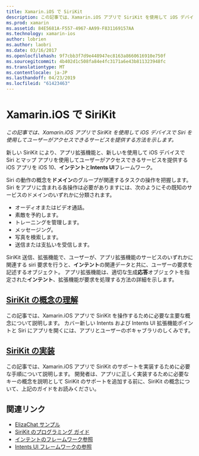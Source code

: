 ```yaml
---
title: Xamarin.iOS で SiriKit
description: この記事では、Xamarin.iOS アプリで SiriKit を使用して iOS デバイスで Siri を使用してユーザーがアクセスできるサービスを提供する方法を示します。
ms.prod: xamarin
ms.assetid: 84E5681A-F557-4967-AA99-F831169157AA
ms.technology: xamarin-ios
author: lobrien
ms.author: laobri
ms.date: 03/16/2017
ms.openlocfilehash: 9f7cbb3f7d9e448947ec8163a8660616910e750f
ms.sourcegitcommit: 4b402d1c508fa84e4fc3171a6e43b811323948fc
ms.translationtype: MT
ms.contentlocale: ja-JP
ms.lasthandoff: 04/23/2019
ms.locfileid: "61423463"
---
```

# <a name="sirikit-in-xamarinios"></a>Xamarin.iOS で SiriKit

_この記事では、Xamarin.iOS アプリで SiriKit を使用して iOS デバイスで Siri を使用してユーザーがアクセスできるサービスを提供する方法を示します。_

新しい SiriKit により、アプリ拡張機能と、新しいを使用して iOS デバイスで Siri とマップ アプリを使用してユーザーがアクセスできるサービスを提供する iOS アプリを iOS 10、**インテント**と**Intents UI**フレームワーク。

Siri の動作の概念を**ドメイン**のグループが関連するタスクの操作を把握します。 Siri をアプリに含まれる各操作は必要がありますには、次のようにその既知のサービスのドメインのいずれかに分類されます。

- オーディオまたはビデオ通話。
- 素敵を予約します。
- トレーニングを管理します。
- メッセージング。
- 写真を検索します。
- 送信または支払いを受信します。

SiriKit 送信、拡張機能で、ユーザーが、アプリ拡張機能のサービスのいずれかに関連する siri 要求を行うと、**インテント**の関連データと共に、ユーザーの要求を記述するオブジェクト。 アプリ拡張機能は、適切な生成**応答**オブジェクトを指定された**インテント**、拡張機能が要求を処理する方法の詳細を示します。

## <a name="understanding-sirikit-conceptsiosplatformsirikitunderstanding-sirikitmd"></a>[SiriKit の概念の理解](~/ios/platform/sirikit/understanding-sirikit.md)

この記事では、Xamarin.iOS アプリで SiriKit を操作するために必要な主要な概念について説明します。 カバー新しい Intents および Intents UI 拡張機能ポイントと Siri にアプリを開くには、アプリとユーザーのボキャブラリのしくみです。

## <a name="implementing-sirikitiosplatformsirikitimplementing-sirikitmd"></a>[SiriKit の実装](~/ios/platform/sirikit/implementing-sirikit.md)

この記事では、Xamarin.iOS アプリで SiriKit のサポートを実装するために必要な手順について説明します。 開発者は、アプリに正しく実装するために必要なキーの概念を説明として SiriKit のサポートを追加する前に、SiriKit の概念について、上記のガイドをお読みください。





## <a name="related-links"></a>関連リンク

- [ElizaChat サンプル](https://developer.xamarin.com/samples/monotouch/ios10/ElizaChat/)
- [SiriKit のプログラミング ガイド](https://developer.apple.com/library/prerelease/content/documentation/Intents/Conceptual/SiriIntegrationGuide/index.html)
- [インテントのフレームワーク参照](https://developer.apple.com/reference/intents)
- [Intents UI フレームワークの参照](https://developer.apple.com/reference/intentsui)
